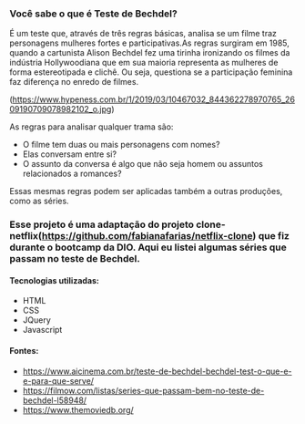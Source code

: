 ### Você sabe o que é Teste de Bechdel?

É um teste que, através de três regras básicas, analisa se um filme traz personagens mulheres fortes e participativas.As regras surgiram em 1985, quando a cartunista Alison Bechdel fez uma tirinha ironizando os filmes da indústria Hollywoodiana que em sua maioria representa as mulheres de forma estereotipada e clichê. Ou seja, questiona se a participação feminina faz diferença no enredo de filmes. 


(https://www.hypeness.com.br/1/2019/03/10467032_844362278970765_2609190709078982102_o.jpg)


As regras para analisar qualquer trama são:

- O filme tem duas ou mais personagens com nomes?
- Elas conversam entre si?
- O assunto da conversa é algo que não seja homem ou assuntos relacionados a romances?

Essas mesmas regras podem ser aplicadas também a outras produções, como as séries. 

### Esse projeto é uma adaptação do projeto clone-netflix(https://github.com/fabianafarias/netflix-clone) que fiz durante o bootcamp da DIO. Aqui eu listei algumas séries que passam no teste de Bechdel.

#### Tecnologias utilizadas:

- HTML
- CSS
- JQuery
- Javascript

#### Fontes:
- https://www.aicinema.com.br/teste-de-bechdel-bechdel-test-o-que-e-e-para-que-serve/
- https://filmow.com/listas/series-que-passam-bem-no-teste-de-bechdel-l58948/
- https://www.themoviedb.org/






